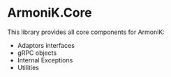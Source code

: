 # ArmoniK.Core

This library provides all core components for ArmoniK:
* Adaptors interfaces
* gRPC objects
* Internal Exceptions
* Utilities